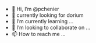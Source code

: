 - 👋 Hi, I’m @pchenier
- 👀 currently looking for dorium 
- 🌱 I’m currently learning ...
- 💞️ I’m looking to collaborate on ...
- 📫 How to reach me ...
